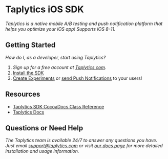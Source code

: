 # Taplytics iOS SDK

_Taplytics is a native mobile A/B testing and push notification platform that helps you optimize your iOS app! Supports iOS 8-11._

## Getting Started

_How do I, as a developer, start using Taplytics?_

1. _Sign up for a free account at [Taplytics.com](https://taplytics.com?utm_source=github&utm_campaign=documentation&utm_medium=content)._
2. [Install the SDK](/START.md)
3. [Create Experiments](/EXPERIMENTS.md) or [send Push Notifications](/PUSH.md) to your users!

## Resources
- [Taplytics SDK CocoaDocs Class Reference](http://cocoadocs.org/docsets/Taplytics)
- [Taplytics Docs](https://taplytics.com/docs?utm_source=github&utm_campaign=documentation&utm_medium=content)

## Questions or Need Help

_The Taplytics team is available 24/7 to answer any questions you have. Just email support@taplytics.com or visit [our docs page](https://taplytics.com/docs?utm_source=github&utm_campaign=documentation&utm_medium=content) for more detailed installation and usage information._
